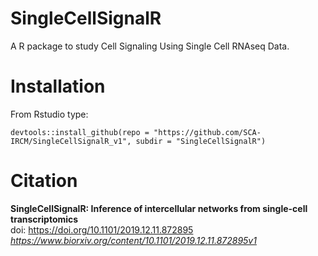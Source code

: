 # SingleCellSignalR

A R package to study Cell Signaling Using Single Cell RNAseq Data.
 
# Installation

From Rstudio type:
```
devtools::install_github(repo = "https://github.com/SCA-IRCM/SingleCellSignalR_v1", subdir = "SingleCellSignalR")    
```

# Citation

**SingleCellSignalR: Inference of intercellular networks from single-cell transcriptomics**    
doi: https://doi.org/10.1101/2019.12.11.872895     
*https://www.biorxiv.org/content/10.1101/2019.12.11.872895v1*
